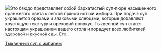 <!--2025-10-14 09:34:06-->
<div class="yb">
  <div class="rss povarenok"><a href="https://www.povarenok.ru/recipes/show/183160/"><img src="https://www.povarenok.ru/data/cache/2025oct/13/59/3192314_41103-640x480.jpg"></a>Это блюдо представляет собой бархатистый суп-пюре насыщенного оранжевого цвета с легкой пряной ноткой имбиря. При подаче суп украшается орехами и злаковыми хлебцами, которые добавляют хрустящую текстуру и ореховый привкус.
Тыквенный суп станет настоящим украшением вашего стола и порадует всех любителей здоровой и вкусной еды. Его... <p class="titl"><a href="https://www.povarenok.ru/recipes/show/183160/">Тыквенный суп с имбирем</a></p></div>
</div>
